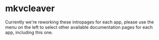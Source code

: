 # mkvcleaver

Currently we're reworking these intropages for each app, please use the menu on the left to select other available documentation pages for each app, including this one.
